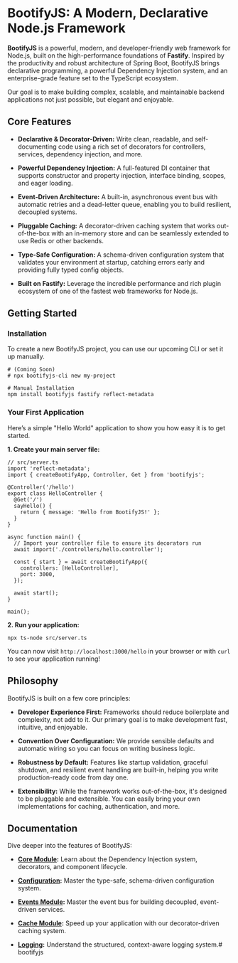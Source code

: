 # BootifyJS: A Modern, Declarative Node.js Framework

**BootifyJS** is a powerful, modern, and developer-friendly web framework for Node.js, built on the high-performance foundations of **Fastify**. Inspired by the productivity and robust architecture of Spring Boot, BootifyJS brings declarative programming, a powerful Dependency Injection system, and an enterprise-grade feature set to the TypeScript ecosystem.

Our goal is to make building complex, scalable, and maintainable backend applications not just possible, but elegant and enjoyable.

## Core Features

- **Declarative & Decorator-Driven:** Write clean, readable, and self-documenting code using a rich set of decorators for controllers, services, dependency injection, and more.
    
- **Powerful Dependency Injection:** A full-featured DI container that supports constructor and property injection, interface binding, scopes, and eager loading.
    
- **Event-Driven Architecture:** A built-in, asynchronous event bus with automatic retries and a dead-letter queue, enabling you to build resilient, decoupled systems.
    
- **Pluggable Caching:** A decorator-driven caching system that works out-of-the-box with an in-memory store and can be seamlessly extended to use Redis or other backends.
    
- **Type-Safe Configuration:** A schema-driven configuration system that validates your environment at startup, catching errors early and providing fully typed config objects.
    
- **Built on Fastify:** Leverage the incredible performance and rich plugin ecosystem of one of the fastest web frameworks for Node.js.
    

## Getting Started

### Installation

To create a new BootifyJS project, you can use our upcoming CLI or set it up manually.

```
# (Coming Soon)
# npx bootifyjs-cli new my-project

# Manual Installation
npm install bootifyjs fastify reflect-metadata
```

### Your First Application

Here’s a simple "Hello World" application to show you how easy it is to get started.

**1. Create your main server file:**

```
// src/server.ts
import 'reflect-metadata';
import { createBootifyApp, Controller, Get } from 'bootifyjs';

@Controller('/hello')
export class HelloController {
  @Get('/')
  sayHello() {
    return { message: 'Hello from BootifyJS!' };
  }
}

async function main() {
  // Import your controller file to ensure its decorators run
  await import('./controllers/hello.controller');

  const { start } = await createBootifyApp({
    controllers: [HelloController],
    port: 3000,
  });

  await start();
}

main();
```

**2. Run your application:**

```
npx ts-node src/server.ts
```

You can now visit `http://localhost:3000/hello` in your browser or with `curl` to see your application running!

## Philosophy

BootifyJS is built on a few core principles:

- **Developer Experience First:** Frameworks should reduce boilerplate and complexity, not add to it. Our primary goal is to make development fast, intuitive, and enjoyable.
    
- **Convention Over Configuration:** We provide sensible defaults and automatic wiring so you can focus on writing business logic.
    
- **Robustness by Default:** Features like startup validation, graceful shutdown, and resilient event handling are built-in, helping you write production-ready code from day one.
    
- **Extensibility:** While the framework works out-of-the-box, it's designed to be pluggable and extensible. You can easily bring your own implementations for caching, authentication, and more.
    

## Documentation

Dive deeper into the features of BootifyJS:

- [**Core Module**](https://www.google.com/search?q=./docs/core.md "null")**:** Learn about the Dependency Injection system, decorators, and component lifecycle.
    
- [**Configuration**](https://www.google.com/search?q=./docs/config.md "null")**:** Master the type-safe, schema-driven configuration system.
    
- [**Events Module**](https://www.google.com/search?q=./docs/events.md "null")**:** Master the event bus for building decoupled, event-driven services.
    
- [**Cache Module**](https://www.google.com/search?q=./docs/cache.md "null")**:** Speed up your application with our decorator-driven caching system.
    
- [**Logging**](https://www.google.com/search?q=./docs/logging.md "null")**:** Understand the structured, context-aware logging system.# bootifyjs
